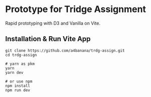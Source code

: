 # Prototype for Tridge Assignment
Rapid prototyping with D3 and Vanilla on Vite.

## Installation & Run Vite App
```
git clone https://github.com/a4banana/trdg-assign.git
cd trdg-assign

# yarn as pkm
yarn
yarn dev

# or use npm
npm install
npm run dev
```
